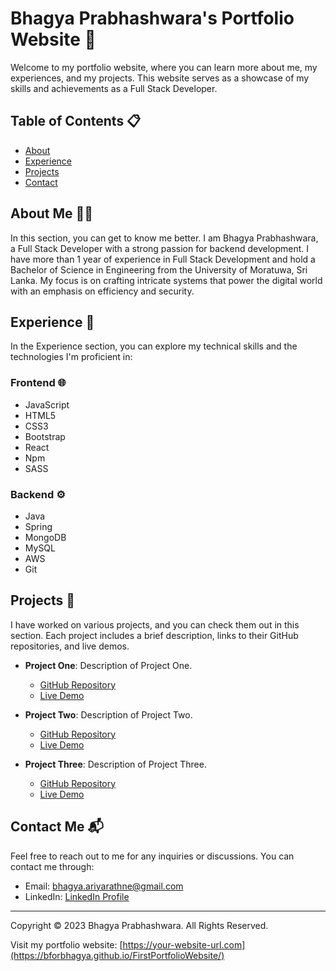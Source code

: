 # Bhagya Prabhashwara's Portfolio Website 🚀

Welcome to my portfolio website, where you can learn more about me, my experiences, and my projects. This website serves as a showcase of my skills and achievements as a Full Stack Developer.

## Table of Contents 📋

- [About](#about)
- [Experience](#experience)
- [Projects](#projects)
- [Contact](#contact)

## About Me 🙋‍♂️

In this section, you can get to know me better. I am Bhagya Prabhashwara, a Full Stack Developer with a strong passion for backend development. I have more than 1 year of experience in Full Stack Development and hold a Bachelor of Science in Engineering from the University of Moratuwa, Sri Lanka. My focus is on crafting intricate systems that power the digital world with an emphasis on efficiency and security.

## Experience 💼

In the Experience section, you can explore my technical skills and the technologies I'm proficient in:

### Frontend 🌐
- JavaScript
- HTML5
- CSS3
- Bootstrap
- React
- Npm
- SASS

### Backend ⚙️
- Java
- Spring
- MongoDB
- MySQL
- AWS
- Git

## Projects 🚧

I have worked on various projects, and you can check them out in this section. Each project includes a brief description, links to their GitHub repositories, and live demos.

- **Project One**: Description of Project One.
  - [GitHub Repository](https://github.com/project-one-repo)
  - [Live Demo](https://project-one-live-demo.com)

- **Project Two**: Description of Project Two.
  - [GitHub Repository](https://github.com/project-two-repo)
  - [Live Demo](https://project-two-live-demo.com)

- **Project Three**: Description of Project Three.
  - [GitHub Repository](https://github.com/project-three-repo)
  - [Live Demo](https://project-three-live-demo.com)

## Contact Me 📬

Feel free to reach out to me for any inquiries or discussions. You can contact me through:

- Email: [bhagya.ariyarathne@gmail.com](mailto:bhagya.ariyarathne@gmail.com)
- LinkedIn: [LinkedIn Profile](https://www.linkedin.com/in/bhagyaariyarathne/)

---

Copyright &#169; 2023 Bhagya Prabhashwara. All Rights Reserved.

Visit my portfolio website: [https://your-website-url.com](https://bforbhagya.github.io/FirstPortfolioWebsite/)
